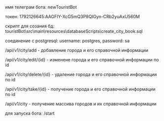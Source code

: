 имя телеграм бота: newTouristBot

токен: 1792126645:AAGFIY-XcG5mQ3P8QIGyn-CRb2yuAxU560M

скрипт для созания бд: touristBot\src\main\resources\databaseScripts\create_city_book.sql

соединение с postgresql: username: postgres, password: sa

/api/v1/city/add - добавление города и его справочной информации

/api/v1/city/edit/{id} - изменене города и его справочной информации по id

/api/v1/city/delete/{id} - удаление города и его справочной информации по id

/api/v1/city/take/{id} - получение города и его справочной информации по id

/api/v1/city - получение массива городов и их справочной информации
                       
для запуска бота: /start

